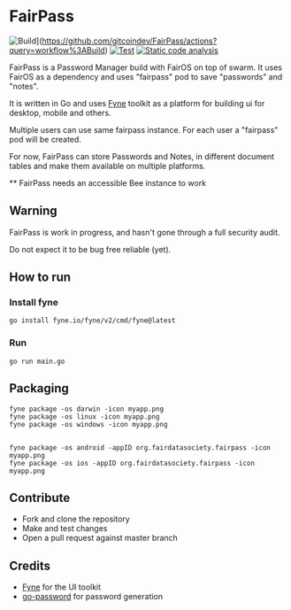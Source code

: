 # FairPass

![Build](https://github.com/gitcoindev/FairPass/workflows/Build/badge.svg)](https://github.com/gitcoindev/FairPass/actions?query=workflow%3ABuild) [![Test](https://github.com/gitcoindev/FairPass/workflows/Test/badge.svg)](https://github.com/gitcoindev/FairPass/actions?query=workflow%3ATest) [![Static code analysis](https://github.com/gitcoindev/FairPass/workflows/static-code-analysis/badge.svg)](https://github.com/gitcoindev/FairPass/actions?query=workflow%3Astatic-code-analysis)

FairPass is a Password Manager build with FairOS on top of swarm. It uses FairOS as a dependency and uses "fairpass" pod
to save "passwords" and "notes".

It is written in Go and uses [Fyne](https://developer.fyne.io/) toolkit as a platform for building ui for desktop, mobile and others.

Multiple users can use same fairpass instance. For each user a "fairpass" pod will be created. 

For now, FairPass can store Passwords and Notes, in different document tables and make them available on multiple platforms.

** FairPass needs an accessible Bee instance to work

## Warning

FairPass is work in progress, and hasn't gone through a full security audit.

Do not expect it to be bug free reliable (yet).

## How to run

### Install fyne
```
go install fyne.io/fyne/v2/cmd/fyne@latest
```

### Run
```
go run main.go
```
## Packaging

```
fyne package -os darwin -icon myapp.png
fyne package -os linux -icon myapp.png
fyne package -os windows -icon myapp.png


fyne package -os android -appID org.fairdatasociety.fairpass -icon myapp.png 
fyne package -os ios -appID org.fairdatasociety.fairpass -icon myapp.png
```

## Contribute

- Fork and clone the repository
- Make and test changes
- Open a pull request against master branch

## Credits

- [Fyne](https://github.com/fyne-io/fyne) for the UI toolkit
- [go-password](github.com/sethvargo/go-password) for password generation

